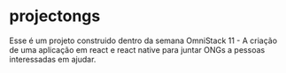 # projectongs
Esse é um projeto construido dentro da semana OmniStack 11 - A criação de uma aplicação em react e react native para juntar ONGs a pessoas interessadas em ajudar.

